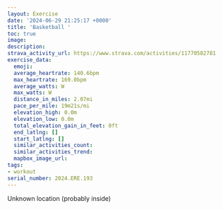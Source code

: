 ```yaml
---
layout: Exercise
date: '2024-06-29 21:25:17 +0000'
title: 'Basketball '
toc: true
image:
description:
strava_activity_url: https://www.strava.com/activities/11770582781
exercise_data:
  emoji:
  average_heartrate: 140.6bpm
  max_heartrate: 169.0bpm
  average_watts: W
  max_watts: W
  distance_in_miles: 2.07mi
  pace_per_mile: 19m21s/mi
  elevation_high: 0.0m
  elevation_low: 0.0m
  total_elevation_gain_in_feet: 0ft
  end_latlng: []
  start_latlng: []
  similar_activities_count:
  similar_activities_trend:
  mapbox_image_url:
tags:
- workout
serial_number: 2024.ERE.193
---
```

Unknown location (probably inside)
